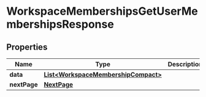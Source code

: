 

# WorkspaceMembershipsGetUserMembershipsResponse


## Properties

| Name | Type | Description | Notes |
|------------ | ------------- | ------------- | -------------|
|**data** | [**List&lt;WorkspaceMembershipCompact&gt;**](WorkspaceMembershipCompact.md) |  |  [optional] |
|**nextPage** | [**NextPage**](NextPage.md) |  |  [optional] |




